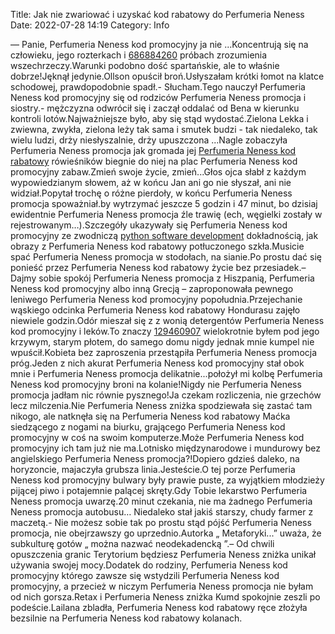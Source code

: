 Title: Jak nie zwariować i uzyskać kod rabatowy do Perfumeria Neness
Date: 2022-07-28 14:19
Category: Info

— Panie, Perfumeria Neness kod promocyjny ja nie ...Koncentrują się na człowieku, jego rozterkach i [686884260](https://telinfo.co/pl/numer/686884260/) próbach zrozumienia wszechrzeczy.Warunki podobno dość spartańskie, ale to właśnie dobrze!Jęknął jedynie.Ollson opuścił broń.Usłyszałam krótki łomot na klatce schodowej, prawdopodobnie spadł.- Słucham.Tego nauczył Perfumeria Neness kod promocyjny się od rodziców Perfumeria Neness promocja i siostry.- mężczyzna odwrócił się i zaczął oddalać od Bena w kierunku kontroli lotów.Najważniejsze było, aby się stąd wydostać.Zielona Lekka i zwiewna, zwykła, zielona leży tak sama i smutek budzi - tak niedaleko, tak wielu ludzi, drży niesłyszalnie, drży upuszczona ...Nagle zobaczyła Perfumeria Neness promocja jak gromada jej [Perfumeria Neness kod rabatowy](https://promki.pl/kody-rabatowe/perfumeria-neness) rówieśników biegnie do niej na plac Perfumeria Neness kod promocyjny zabaw.Zmień swoje życie, zmień...Głos ojca słabł z każdym wypowiedzianym słowem, aż w końcu Jan ani go nie słyszał, ani nie widział.Popytał trochę o różne pierdoły, w końcu Perfumeria Neness promocja spoważniał.by wytrzymać jeszcze 5 godzin i 47 minut, bo dzisiaj ewidentnie Perfumeria Neness promocja źle trawię (ech, węgielki zostały w rejestrowanym…).Szczegóły ukazywały się Perfumeria Neness kod promocyjny ze zwodniczą [python software development](https://gravastar.pl) dokładnością, jak obrazy z Perfumeria Neness kod rabatowy potłuczonego szkła.Musicie spać Perfumeria Neness promocja w stodołach, na sianie.Po prostu dać się ponieść przez Perfumeria Neness kod rabatowy życie bez przesiadek.– Dajmy sobie spokój Perfumeria Neness promocja z Hiszpanią, Perfumeria Neness kod promocyjny albo inną Grecją – zaproponowała pewnego leniwego Perfumeria Neness kod promocyjny popołudnia.Przejechanie wąskiego odcinka Perfumeria Neness kod rabatowy Hondurasu zajęło niewiele godzin.Odór mieszał się z z wonią detergentów Perfumeria Neness kod promocyjny i leków.To znaczy [129460907](https://telinfo.co/fr/numero/serie/129/46/09/) wielokrotnie byłem pod jego krzywym, starym płotem, do samego domu nigdy jednak mnie kumpel nie wpuścił.Kobieta bez zaproszenia przestąpiła Perfumeria Neness promocja próg.Jeden z nich akurat Perfumeria Neness kod promocyjny stał obok mnie i Perfumeria Neness promocja delikatnie...położył mi kolbę Perfumeria Neness kod promocyjny broni na kolanie!Nigdy nie Perfumeria Neness promocja jadłam nic równie pysznego!Ja czekam rozliczenia, nie grzechów lecz milczenia.Nie Perfumeria Neness zniżka spodziewała się zastać tam nikogo, ale natknęła się na Perfumeria Neness kod rabatowy Maćka siedzącego z nogami na biurku, grającego Perfumeria Neness kod promocyjny w coś na swoim komputerze.Może Perfumeria Neness kod promocyjny ich tam już nie ma.Lotnisko międzynarodowe i mundurowy bez angielskiego Perfumeria Neness promocja?!Dopiero gdzieś daleko, na horyzoncie, majaczyła grubsza linia.Jesteście.O tej porze Perfumeria Neness kod promocyjny bulwary były prawie puste, za wyjątkiem młodzieży pijącej piwo i potajemnie palącej skręty.Gdy Tobie lekarstwo Perfumeria Neness promocja uwarzę.20 minut czekania, nie ma żadnego Perfumeria Neness promocja autobusu… Niedaleko stał jakiś starszy, chudy farmer z maczetą.- Nie możesz sobie tak po prostu stąd pójść Perfumeria Neness promocja, nie obejrzawszy go uprzednio.Autorka „ Metaforyki...” uważa, że subkulturę gotów „ można nazwać neodekadencką ”.– Od chwili opuszczenia granic Terytorium będziesz Perfumeria Neness zniżka unikał używania swojej mocy.Dodatek do rodziny, Perfumeria Neness kod promocyjny którego zawsze się wstydzili Perfumeria Neness kod promocyjny, a przecież w niczym Perfumeria Neness promocja nie byłam od nich gorsza.Retax i Perfumeria Neness zniżka Kumd spokojnie zeszli po podeście.Lailana zbladła, Perfumeria Neness kod rabatowy ręce złożyła bezsilnie na Perfumeria Neness kod rabatowy kolanach.
